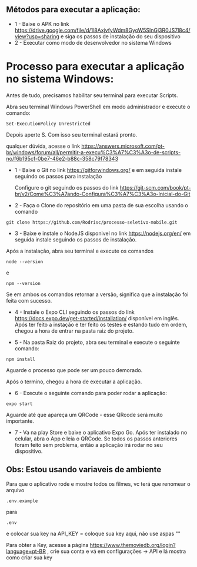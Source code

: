
## Métodos para executar a aplicação:

* 1 - Baixe o APK no link https://drive.google.com/file/d/1l8AxjvfyWdm8GyoW5SInGj3R0JS7l8c4/view?usp=sharing e siga os passos de instalação do seu dispositivo
* 2 - Executar como modo de desenvolvedor no sistema Windows

##

# Processo para executar a aplicação no sistema Windows:

Antes de tudo, precisamos habilitar seu terminal para executar Scripts.

Abra seu terminal Windows PowerShell em modo administrador e execute o comando:

```
Set-ExecutionPolicy Unrestricted
```

Depois aperte S. Com isso seu terminal estará pronto.

qualquer dúvida, acesse o link https://answers.microsoft.com/pt-br/windows/forum/all/permitir-a-execu%C3%A7%C3%A3o-de-scripts-no/f6b195cf-0be7-46e2-b88c-358c79f78343

* 1 - Baixe o Git no link https://gitforwindows.org/ e em seguida instale seguindo os passos para instalação

  Configure o git seguindo os passos do link https://git-scm.com/book/pt-br/v2/Come%C3%A7ando-Configura%C3%A7%C3%A3o-Inicial-do-Git
  
* 2 - Faça o Clone do repositório em uma pasta de sua escolha usando o comando 
```
git clone https://github.com/Rodrisc/processo-seletivo-mobile.git
```

* 3 - Baixe e instale o NodeJS disponivel no link https://nodejs.org/en/ em seguida instale seguindo os passos de instalação.

Após a instalação, abra seu terminal e execute os comandos <br/>
```
node --version
```
e 

```
npm --version
```

Se em ambos os comandos retornar a versão, significa que a instalação foi feita com sucesso.

* 4 - Instale o Expo CLI seguindo os passos do link https://docs.expo.dev/get-started/installation/ disponível em inglês.
Após ter feito a instação e ter feito os testes e estando tudo em ordem, chegou a hora de entrar na pasta raiz do projeto.

* 5 - Na pasta Raiz do projeto, abra seu terminal e execute o seguinte comando:
```
npm install
```

Aguarde o processo que pode ser um pouco demorado.

Após o termino, chegou a hora de executar a aplicação.

* 6 - Execute o seguinte comando para poder rodar a aplicação:
```
expo start
```

Aguarde até que apareça um QRCode -  esse QRcode será muito importante.

* 7 - Va na play Store e baixe o aplicativo Expo Go.
Após ter instalado no celular, abra o App e leia o QRCode.
Se todos os passos anteriores foram feito sem problema, então a aplicação irá rodar no seu dispositivo.

## Obs: Estou usando variaveis de ambiente

Para que o aplicativo rode e mostre todos os filmes, vc terá que renomear o arquivo

```
.env.example
```
 para
```
.env
```

e colocar sua key na API_KEY = coloque sua key aqui, não use aspas ""

Para obter a Key, acesse a página https://www.themoviedb.org/login?language=pt-BR , crie sua conta e vá em configurações -> API e lá mostra como criar sua key
